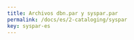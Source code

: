 ```yaml
---
title: Archivos dbn.par y syspar.par
permalink: /docs/es/2-cataloging/syspar
key: syspar-es
---
```

